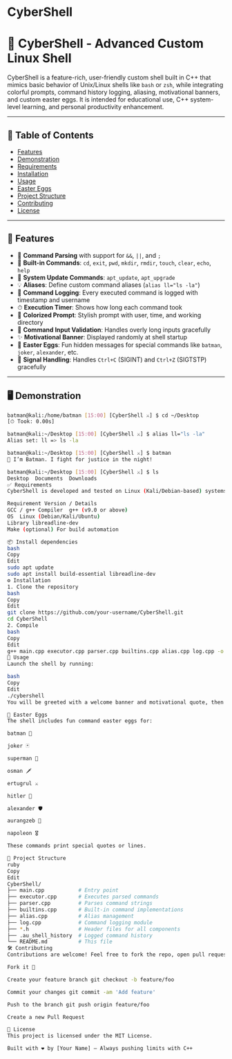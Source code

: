 # CyberShell
# 🦾 CyberShell - Advanced Custom Linux Shell

CyberShell is a feature-rich, user-friendly custom shell built in C++ that mimics basic behavior of Unix/Linux shells like `bash` or `zsh`, while integrating colorful prompts, command history logging, aliasing, motivational banners, and custom easter eggs. It is intended for educational use, C++ system-level learning, and personal productivity enhancement.

---

## 📜 Table of Contents

- [Features](#-features)
- [Demonstration](#-demonstration)
- [Requirements](#-requirements)
- [Installation](#-installation)
- [Usage](#-usage)
- [Easter Eggs](#-easter-eggs)
- [Project Structure](#-project-structure)
- [Contributing](#-contributing)
- [License](#-license)

---

## 🚀 Features

- 🧠 **Command Parsing** with support for `&&`, `||`, and `;`
- 📂 **Built-in Commands**: `cd`, `exit`, `pwd`, `mkdir`, `rmdir`, `touch`, `clear`, `echo`, `help`
- 🔧 **System Update Commands**: `apt_update`, `apt_upgrade`
- 💡 **Aliases**: Define custom command aliases (`alias ll="ls -la"`)
- 📄 **Command Logging**: Every executed command is logged with timestamp and username
- ⏱ **Execution Timer**: Shows how long each command took
- 🎨 **Colorized Prompt**: Stylish prompt with user, time, and working directory
- 🔐 **Command Input Validation**: Handles overly long inputs gracefully
- ✨ **Motivational Banner**: Displayed randomly at shell startup
- 🐣 **Easter Eggs**: Fun hidden messages for special commands like `batman`, `joker`, `alexander`, etc.
- 🛑 **Signal Handling**: Handles `Ctrl+C` (SIGINT) and `Ctrl+Z` (SIGTSTP) gracefully

---

## 🖥 Demonstration

```bash
batman@kali:/home/batman [15:00] [CyberShell ⚔] $ cd ~/Desktop
[⏱ Took: 0.00s]

batman@kali:~/Desktop [15:00] [CyberShell ⚔] $ alias ll="ls -la"
Alias set: ll => ls -la

batman@kali:~/Desktop [15:00] [CyberShell ⚔] $ batman
🦇 I’m Batman. I fight for justice in the night!

batman@kali:~/Desktop [15:00] [CyberShell ⚔] $ ls
Desktop  Documents  Downloads
✅ Requirements
CyberShell is developed and tested on Linux (Kali/Debian-based) systems.

Requirement	Version / Details
GCC / g++ Compiler	g++ (v9.0 or above)
OS	Linux (Debian/Kali/Ubuntu)
Library	libreadline-dev
Make (optional)	For build automation

📦 Install dependencies
bash
Copy
Edit
sudo apt update
sudo apt install build-essential libreadline-dev
⚙️ Installation
1. Clone the repository
bash
Copy
Edit
git clone https://github.com/your-username/CyberShell.git
cd CyberShell
2. Compile
bash
Copy
Edit
g++ main.cpp executor.cpp parser.cpp builtins.cpp alias.cpp log.cpp -o cybershell -lreadline
🚦 Usage
Launch the shell by running:

bash
Copy
Edit
./cybershell
You will be greeted with a welcome banner and motivational quote, then dropped into your custom prompt.

🐣 Easter Eggs
The shell includes fun command easter eggs for:

batman 🦇

joker 🃏

superman 🦸

osman 🗡️

ertugrul ⚔️

hitler 👿

alexander 🛡️

aurangzeb 👑

napoleon 🎖️

These commands print special quotes or lines.

📁 Project Structure
ruby
Copy
Edit
CyberShell/
├── main.cpp           # Entry point
├── executor.cpp       # Executes parsed commands
├── parser.cpp         # Parses command strings
├── builtins.cpp       # Built-in command implementations
├── alias.cpp          # Alias management
├── log.cpp            # Command logging module
├── *.h                # Header files for all components
├── .au_shell_history  # Logged command history
└── README.md          # This file
🛠️ Contributing
Contributions are welcome! Feel free to fork the repo, open pull requests, or report issues.

Fork it 🍴

Create your feature branch git checkout -b feature/foo

Commit your changes git commit -am 'Add feature'

Push to the branch git push origin feature/foo

Create a new Pull Request

📄 License
This project is licensed under the MIT License.

Built with ❤️ by [Your Name] — Always pushing limits with C++
